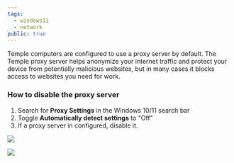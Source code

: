 ```yaml
---
tags:
  - windows11
  - network
public: true
---
```

Temple computers are configured to use a proxy server by default. The Temple proxy server helps anonymize your internet traffic and protect your device from potentially malicious websites, but in many cases it blocks access to websites you need for work.

### How to disable the proxy server

1. Search for **Proxy Settings** in the Windows 10/11 search bar
2. Toggle **Automatically detect settings** to "Off"
3. If a proxy server in configured, disable it.

![](https://sites.temple.edu/hbghelp/files/2024/09/image.png)

![](https://sites.temple.edu/hbghelp/files/2024/09/image-1-1024x916.png)